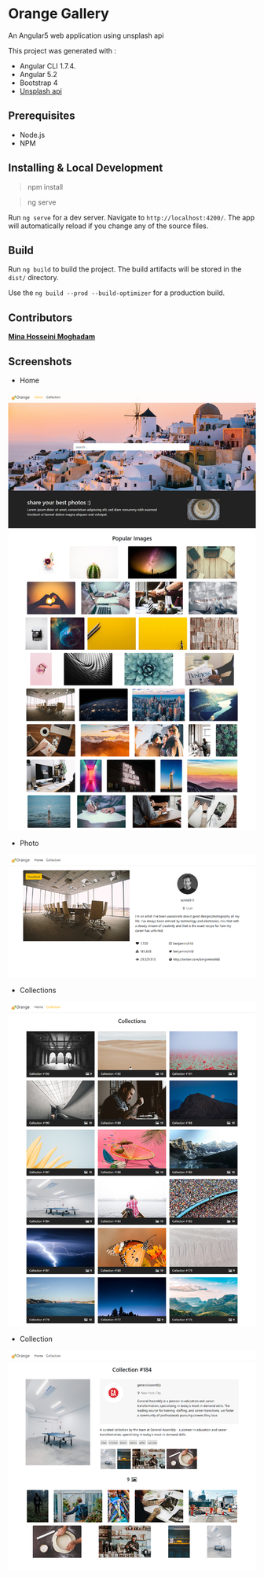# Orange Gallery
An Angular5 web application using unsplash api

This project was generated with :

- Angular CLI 1.7.4.
- Angular 5.2
- Bootstrap 4
- [Unsplash api](https://unsplash.com/documentation)


## Prerequisites
- Node.js
- NPM

## Installing & Local Development

> npm install

> ng serve

Run `ng serve` for a dev server. Navigate to `http://localhost:4200/`. The app will automatically reload if you change any of the source files.


## Build

Run `ng build` to build the project. The build artifacts will be stored in the `dist/` directory.

Use the `ng build --prod --build-optimizer` for a production build.

## Contributors
[**Mina Hosseini Moghadam**](http://linkedin.com/in/minahm)



## Screenshots
- Home

![N|Solid](screenshots/home.png)

- Photo

![N|Solid](screenshots/photo.png)


- Collections

![N|Solid](screenshots/collection-list.png)


- Collection

![N|Solid](screenshots/collection.png)